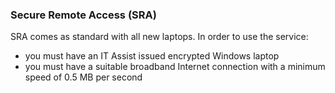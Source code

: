 ### Secure Remote Access (SRA)

SRA comes as standard with all new laptops. In order to use the service:

- you must have an IT Assist issued encrypted Windows laptop
- you must have a suitable broadband Internet connection with a minimum speed of 0.5 MB per second
